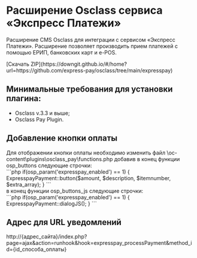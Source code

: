 # Расширение Osclass сервиса «Экспресс Платежи»
<p>Расширение CMS Osclass для интеграции с сервисом «Экспресс Платежи». Расширение позволяет производить прием платежей с помощью ЕРИП, банковских карт и e-POS.</p>
[Скачать ZIP](https://downgit.github.io/#/home?url=https://github.com/express-pay/osclass/tree/main/expresspay)
<h2>Минимальные требования для установки плагина:</h2>
<ul>
  <li>Osclass v.3.3 и выше;</li>
  <li>Osclass Pay Plugin.</li>
</ul>
<h2>Добавление кнопки оплаты</h2>
Для отображении кнопки оплаты необходимо изменить файл \oc-content\plugins\osclass_pay\functions.php добавив в конец функции osp_buttons следующие строчки:<br>
```php
if(osp_param('expresspay_enabled') == 1) {
	ExpresspayPayment::button($amount, $description, $itemnumber, $extra_array);
}
```
<br>
в конец функции osp_buttons_js следующие строчки:<br>
```php
if(osp_param('expresspay_enabled') == 1) {
   	ExpresspayPayment::dialogJS();
}
```
<h2>Адрес для URL уведомлений</h2>
http://{адрес_сайта}/index.php?page=ajax&action=runhook&hook=expresspay_processPayment&method_id={id_способа_оплаты}
